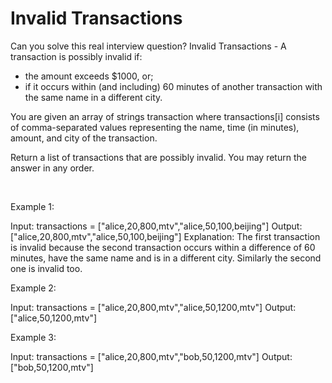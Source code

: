 # Invalid Transactions

Can you solve this real interview question? Invalid Transactions - A transaction is possibly invalid if:

 * the amount exceeds $1000, or;
 * if it occurs within (and including) 60 minutes of another transaction with the same name in a different city.

You are given an array of strings transaction where transactions[i] consists of comma-separated values representing the name, time (in minutes), amount, and city of the transaction.

Return a list of transactions that are possibly invalid. You may return the answer in any order.

 

Example 1:


Input: transactions = ["alice,20,800,mtv","alice,50,100,beijing"]
Output: ["alice,20,800,mtv","alice,50,100,beijing"]
Explanation: The first transaction is invalid because the second transaction occurs within a difference of 60 minutes, have the same name and is in a different city. Similarly the second one is invalid too.

Example 2:


Input: transactions = ["alice,20,800,mtv","alice,50,1200,mtv"]
Output: ["alice,50,1200,mtv"]


Example 3:


Input: transactions = ["alice,20,800,mtv","bob,50,1200,mtv"]
Output: ["bob,50,1200,mtv"]